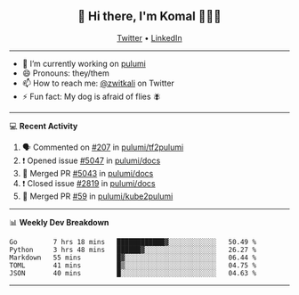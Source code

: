 <h2 align="center"> 👋 Hi there, I'm Komal 🧑🏾‍💻 </h2>
<p align="center">
    <a href="https://twitter.com/zwitkali">Twitter</a> •
    <a href="https://www.linkedin.com/in/komal-ali/">LinkedIn</a>
</p>

--------

- 🔭 I’m currently working on [pulumi](https://github.com/pulumi/pulumi)
- 😄 Pronouns: they/them
- 📫 How to reach me: [@zwitkali](https://twitter.com/zwitkali) on Twitter
- ⚡ Fun fact: My dog is afraid of flies 🪰

--------
💻 **Recent Activity**

<!--START_SECTION:activity-->
1. 🗣 Commented on [#207](https://github.com/pulumi/tf2pulumi/issues/207) in [pulumi/tf2pulumi](https://github.com/pulumi/tf2pulumi)
2. ❗️ Opened issue [#5047](https://github.com/pulumi/docs/issues/5047) in [pulumi/docs](https://github.com/pulumi/docs)
3. 🎉 Merged PR [#5043](https://github.com/pulumi/docs/pull/5043) in [pulumi/docs](https://github.com/pulumi/docs)
4. ❗️ Closed issue [#2819](https://github.com/pulumi/docs/issues/2819) in [pulumi/docs](https://github.com/pulumi/docs)
5. 🎉 Merged PR [#59](https://github.com/pulumi/kube2pulumi/pull/59) in [pulumi/kube2pulumi](https://github.com/pulumi/kube2pulumi)
<!--END_SECTION:activity-->

--------

📊 **Weekly Dev Breakdown**
<!--START_SECTION:waka-->
```text
Go         7 hrs 18 mins   ████████████▓░░░░░░░░░░░░   50.49 % 
Python     3 hrs 48 mins   ██████▓░░░░░░░░░░░░░░░░░░   26.27 % 
Markdown   55 mins         █▓░░░░░░░░░░░░░░░░░░░░░░░   06.44 % 
TOML       41 mins         █▒░░░░░░░░░░░░░░░░░░░░░░░   04.75 % 
JSON       40 mins         █░░░░░░░░░░░░░░░░░░░░░░░░   04.63 % 
```
<!--END_SECTION:waka-->

--------